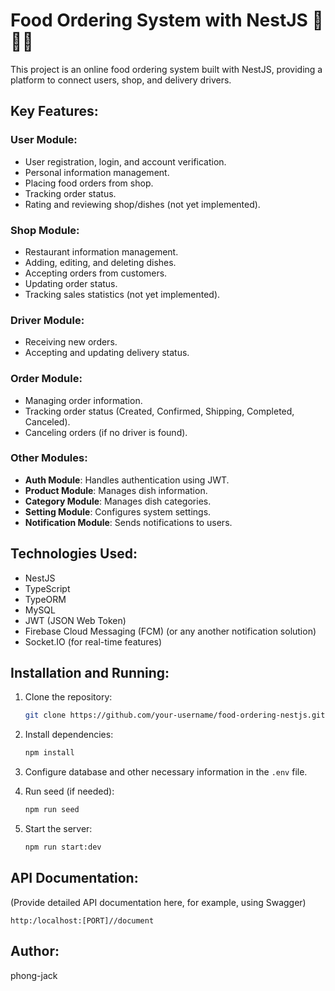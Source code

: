 
# Food Ordering System with NestJS 🍔🍕🛵

This project is an online food ordering system built with NestJS, providing a platform to connect users, shop, and delivery drivers.

## Key Features:

### User Module:
- User registration, login, and account verification.
- Personal information management.
- Placing food orders from shop.
- Tracking order status.
- Rating and reviewing shop/dishes (not yet implemented).

### Shop Module:
- Restaurant information management.
- Adding, editing, and deleting dishes.
- Accepting orders from customers.
- Updating order status.
- Tracking sales statistics (not yet implemented).

### Driver Module:
- Receiving new orders.
- Accepting and updating delivery status.

### Order Module:
- Managing order information.
- Tracking order status (Created, Confirmed, Shipping, Completed, Canceled).
- Canceling orders (if no driver is found).

### Other Modules:
- **Auth Module**: Handles authentication using JWT.
- **Product Module**: Manages dish information.
- **Category Module**: Manages dish categories.
- **Setting Module**: Configures system settings.
- **Notification Module**: Sends notifications to users.

## Technologies Used:
- NestJS
- TypeScript
- TypeORM
- MySQL
- JWT (JSON Web Token)
- Firebase Cloud Messaging (FCM) (or any another notification solution)
- Socket.IO (for real-time features)

## Installation and Running:

1. Clone the repository:
    ```bash
    git clone https://github.com/your-username/food-ordering-nestjs.git
    ```

2. Install dependencies:
    ```bash
    npm install
    ```

3. Configure database and other necessary information in the `.env` file.

4. Run seed (if needed):
    ```bash
    npm run seed
    ```

5. Start the server:
    ```bash
    npm run start:dev
    ```

## API Documentation:

(Provide detailed API documentation here, for example, using Swagger)
```
http:/localhost:[PORT]//document
```
## Author:
phong-jack 




